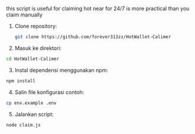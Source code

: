 this script is useful for claiming hot near for 24/7 is more practical than you claim manually
1. Clone repository:
   ```bash
   git clone https://github.com/forever313zz/HotWallet-Calimer
  2. Masuk ke direktori:
  ```bash
cd HotWallet-Calimer
```
3. Instal dependensi menggunakan npm:
```bash
npm install
```
4. Salin file konfigurasi contoh:
```bash
cp env.example .env
```
5. Jalankan script:
```bash
node claim.js
